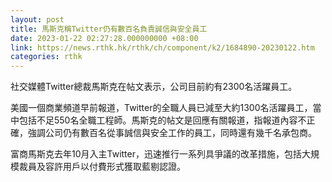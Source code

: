 ```yaml
---
layout: post
title: 馬斯克稱Twitter仍有數百名負責誠信與安全員工
date: 2023-01-22 02:27:28.000000000 +08:00
link: https://news.rthk.hk/rthk/ch/component/k2/1684890-20230122.htm
categories: rthk
---
```


社交媒體Twitter總裁馬斯克在帖文表示，公司目前約有2300名活躍員工。

美國一個商業頻道早前報道，Twitter的全職人員已減至大約1300名活躍員工，當中包括不足550名全職工程師。馬斯克的帖文是回應有關報道，指報道內容不正確，強調公司仍有數百名從事誠信與安全工作的員工，同時還有幾千名承包商。

富商馬斯克去年10月入主Twitter，迅速推行一系列具爭議的改革措施，包括大規模裁員及容許用戶以付費形式獲取藍剔認證。
